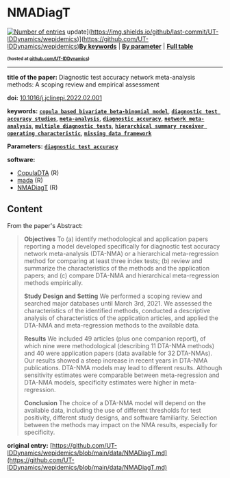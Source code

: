 <!--DO NOT EDIT BY HAND-->
 
#  NMADiagT 
 

 [![Number of entries](https://img.shields.io/endpoint?url=https%3A%2F%2Fut-iddynamics.github.io%2Fwepidemics%2Finfo%2Fentries.json)](https://github.com/UT-IDDynamics/wepidemics) update](https://img.shields.io/github/last-commit/UT-IDDynamics/wepidemics)](https://github.com/UT-IDDynamics/wepidemics)[**By keywords**](../by-keyword.md) \| [**By parameter**](../by-parameter.md) \| [**Full table**](../full-table.md)
<p style="font-size:10px;font-weight:bold;">(hosted at <a href="https://github.com/UT-IDDynamics/wepidemics" target="_blank">github.com/UT-IDDynamics</a>)</p>

---
 
 
**title of the paper:** Diagnostic test accuracy network meta-analysis methods: A scoping review and empirical assessment
 
**doi:** [10.1016/j.jclinepi.2022.02.001](https://doi.org/10.1016/j.jclinepi.2022.02.001)
 

**keywords:** [**`copula based bivariate beta-binomial model`**](../by-keyword.md#copula-based-bivariate-beta-binomial-model), [**`diagnostic test accuracy studies`**](../by-keyword.md#diagnostic-test-accuracy-studies), [**`meta-analysis`**](../by-keyword.md#meta-analysis), [**`diagnostic accuracy`**](../by-keyword.md#diagnostic-accuracy), [**`network meta-analysis`**](../by-keyword.md#network-meta-analysis), [**`multiple diagnostic tests`**](../by-keyword.md#multiple-diagnostic-tests), [**`hierarchical summary receiver operating characteristic`**](../by-keyword.md#hierarchical-summary-receiver-operating-characteristic), [**`missing data framework`**](../by-keyword.md#missing-data-framework) 

**Parameters:** [**`diagnostic test accuracy`**](../by-parameter.md#diagnostic-test-accuracy) 

**software:**
 
 - [CopulaDTA](https://cran.r-project.org/web/packages/CopulaDTA/index.html) (R) 
 - [mada](https://cranr-projectorg/web/packages/mada/indexhtml) (R) 
 - [NMADiagT](https://cran.r-project.org/web/packages/NMADiagT/index.html) (R) 


## Content



From the paper's Abstract:

> **Objectives**
To (a) identify methodological and application papers reporting a model developed specifically for diagnostic test accuracy network meta-analysis (DTA-NMA) or a hierarchical meta-regression method for comparing at least three index tests; (b) review and summarize the characteristics of the methods and the application papers; and (c) compare DTA-NMA and hierarchical meta-regression methods empirically.
>
> **Study Design and Setting**
We performed a scoping review and searched major databases until March 3rd, 2021. We assessed the characteristics of the identified methods, conducted a descriptive analysis of characteristics of the application articles, and applied the DTA-NMA and meta-regression methods to the available data.
>
> **Results**
We included 49 articles (plus one companion report), of which nine were methodological (describing 11 DTA-NMA methods) and 40 were application papers (data available for 32 DTA-NMAs). Our results showed a steep increase in recent years in DTA-NMA publications. DTA-NMA models may lead to different results. Although sensitivity estimates were comparable between meta-regression and DTA-NMA models, specificity estimates were higher in meta-regression.
>
> **Conclusion**
The choice of a DTA-NMA model will depend on the available data, including the use of different thresholds for test positivity, different study designs, and software familiarity. Selection between the methods may impact on the NMA results, especially for specificity.





 **original entry:**  [https://github.com/UT-IDDynamics/wepidemics/blob/main/data/NMADiagT.md](https://github.com/UT-IDDynamics/wepidemics/blob/main/data/NMADiagT.md) 
